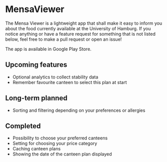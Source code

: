 # MensaViewer
The Mensa Viewer is a lightweight app that shall make it easy
to inform you about the food currently available at the University of Hamburg.
If you notice anything or have a feature request for something that is not listed below,
feel free to make a pull request or open an issue!

The app is available in Google Play Store.

## Upcoming features
* Optional analytics to collect stability data
* Remember favourite canteen to select this plan at start

## Long-term planned
* Sorting and filtering depending on your preferences or allergies

## Completed
* Possibility to choose your preferred canteens
* Setting for choosing your price category
* Caching canteen plans
* Showing the date of the canteen plan displayed
